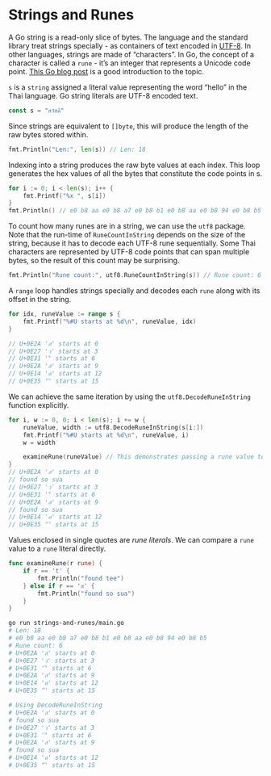 # Strings and Runes

A Go string is a read-only slice of bytes. The language and the standard library treat strings specially - as containers of text encoded in [UTF-8](https://en.wikipedia.org/wiki/UTF-8). In other languages, strings are made of “characters”. In Go, the concept of a character is called a `rune` - it’s an integer that represents a Unicode code point. [This Go blog post](https://go.dev/blog/strings) is a good introduction to the topic.

`s` is a `string` assigned a literal value representing the word “hello” in the Thai language. Go string literals are UTF-8 encoded text.

```go
const s = "สวัสดี"
```

Since strings are equivalent to `[]byte`, this will produce the length of the raw bytes stored within.

```go
fmt.Println("Len:", len(s)) // Len: 18
```

Indexing into a string produces the raw byte values at each index. This loop generates the hex values of all the bytes that constitute the code points in s.

```go
for i := 0; i < len(s); i++ {
    fmt.Printf("%x ", s[i])
}
fmt.Println() // e0 b8 aa e0 b8 a7 e0 b8 b1 e0 b8 aa e0 b8 94 e0 b8 b5
```

To count how many runes are in a string, we can use the `utf8` package. Note that the run-time of `RuneCountInString` depends on the size of the string, because it has to decode each UTF-8 rune sequentially. Some Thai characters are represented by UTF-8 code points that can span multiple bytes, so the result of this count may be surprising.

```go
fmt.Println("Rune count:", utf8.RuneCountInString(s)) // Rune count: 6
```

A `range` loop handles strings specially and decodes each `rune` along with its offset in the string.

```go
for idx, runeValue := range s {
    fmt.Printf("%#U starts at %d\n", runeValue, idx)
}

// U+0E2A 'ส' starts at 0
// U+0E27 'ว' starts at 3
// U+0E31 'ั' starts at 6
// U+0E2A 'ส' starts at 9
// U+0E14 'ด' starts at 12
// U+0E35 'ี' starts at 15
```

We can achieve the same iteration by using the `utf8.DecodeRuneInString` function explicitly.

```go
for i, w := 0, 0; i < len(s); i += w {
    runeValue, width := utf8.DecodeRuneInString(s[i:])
    fmt.Printf("%#U starts at %d\n", runeValue, i)
    w = width

    examineRune(runeValue) // This demonstrates passing a rune value to a function.
}
// U+0E2A 'ส' starts at 0
// found so sua
// U+0E27 'ว' starts at 3
// U+0E31 'ั' starts at 6
// U+0E2A 'ส' starts at 9
// found so sua
// U+0E14 'ด' starts at 12
// U+0E35 'ี' starts at 15
```

Values enclosed in single quotes are _rune literals_. We can compare a `rune` value to a `rune` literal directly.

```go
func examineRune(r rune) {
    if r == 't' {
        fmt.Println("found tee")
    } else if r == 'ส' {
        fmt.Println("found so sua")
    }
}
```

```sh
go run strings-and-runes/main.go
# Len: 18
# e0 b8 aa e0 b8 a7 e0 b8 b1 e0 b8 aa e0 b8 94 e0 b8 b5
# Rune count: 6
# U+0E2A 'ส' starts at 0
# U+0E27 'ว' starts at 3
# U+0E31 'ั' starts at 6
# U+0E2A 'ส' starts at 9
# U+0E14 'ด' starts at 12
# U+0E35 'ี' starts at 15

# Using DecodeRuneInString
# U+0E2A 'ส' starts at 0
# found so sua
# U+0E27 'ว' starts at 3
# U+0E31 'ั' starts at 6
# U+0E2A 'ส' starts at 9
# found so sua
# U+0E14 'ด' starts at 12
# U+0E35 'ี' starts at 15
```
